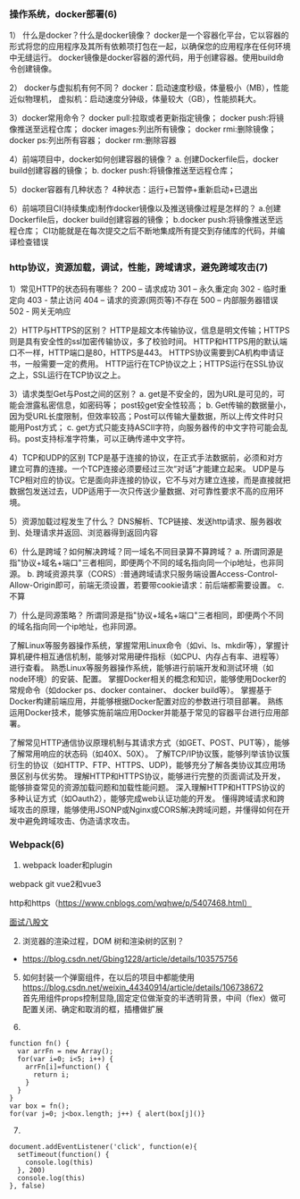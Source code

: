 ﻿### 操作系统，docker部署(6)


1） 什么是docker？什么是docker镜像？
docker是一个容器化平台，它以容器的形式将您的应用程序及其所有依赖项打包在一起，以确保您的应用程序在任何环境中无缝运行。
docker镜像是docker容器的源代码，用于创建容器。使用build命令创建镜像。

2） docker与虚拟机有何不同？
docker：启动速度秒级，体量极小（MB），性能近似物理机，
虚拟机：启动速度分钟级，体量较大（GB），性能损耗大。

3）docker常用命令？
docker pull:拉取或者更新指定镜像； 
docker push:将镜像推送至远程仓库； 
docker images:列出所有镜像； 
docker rmi:删除镜像；
docker ps:列出所有容器； 
docker rm:删除容器

4）前端项目中，docker如何创建容器的镜像？
a. 创建Dockerfile后，docker build创建容器的镜像； 
b. docker push:将镜像推送至远程仓库；

5）docker容器有几种状态？
4种状态：运行+已暂停+重新启动+已退出

6）前端项目CI(持续集成)制作docker镜像以及推送镜像过程是怎样的？
a.创建Dockerfile后，docker build创建容器的镜像； 
b.docker push:将镜像推送至远程仓库；
CI功能就是在每次提交之后不断地集成所有提交到存储库的代码，并编译检查错误





### http协议，资源加载，调试，性能，跨域请求，避免跨域攻击(7)


1）常见HTTP的状态码有哪些？
200 – 请求成功
301 – 永久重定向
302 - 临时重定向
403 - 禁止访问
404 – 请求的资源(网页等)不存在
500 – 内部服务器错误
502 - 网关无响应

2）HTTP与HTTPS的区别？
HTTP是超文本传输协议，信息是明文传输；HTTPS则是具有安全性的ssl加密传输协议，多了校验时间。
HTTP和HTTPS用的默认端口不一样，HTTP端口是80，HTTPS是443。
HTTPS协议需要到CA机构申请证书，一般需要一定的费用。
HTTP运行在TCP协议之上；HTTPS运行在SSL协议之上，SSL运行在TCP协议之上。

3）请求类型Get与Post之间的区别？
a. get是不安全的，因为URL是可见的，可能会泄露私密信息，如密码等； post较get安全性较高；
b. Get传输的数据量小，因为受URL长度限制，但效率较高；Post可以传输大量数据，所以上传文件时只能用Post方式；
c. get方式只能支持ASCII字符，向服务器传的中文字符可能会乱码。post支持标准字符集，可以正确传递中文字符。

4）TCP和UDP的区别
TCP是基于连接的协议，在正式手法数据前，必须和对方建立可靠的连接。一个TCP连接必须要经过三次“对话”才能建立起来。
UDP是与TCP相对应的协议。它是面向非连接的协议，它不与对方建立连接，而是直接就把数据包发送过去，UDP适用于一次只传送少量数据、对可靠性要求不高的应用环境。

5）资源加载过程发生了什么？
DNS解析、TCP链接、发送http请求、服务器收到、处理请求并返回、浏览器得到返回内容

6）什么是跨域？如何解决跨域？同一域名不同目录算不算跨域？
a. 所谓同源是指"协议+域名+端口"三者相同，即便两个不同的域名指向同一个ip地址，也非同源。
b. 跨域资源共享（CORS）:普通跨域请求只服务端设置Access-Control-Allow-Origin即可，前端无须设置，若要带cookie请求：前后端都需要设置。
c. 不算

7）什么是同源策略？
所谓同源是指"协议+域名+端口"三者相同，即便两个不同的域名指向同一个ip地址，也非同源。








了解Linux等服务器操作系统，掌握常用Linux命令（如vi、ls、mkdir等），掌握计算机硬件相互通信机制，能够对常用硬件指标（如CPU、内存占有率、进程等）进行查看。
熟悉Linux等服务器操作系统，能够进行前端开发和测试环境（如node环境）的安装、配置。
掌握Docker相关的概念和知识，能够使用Docker的常规命令（如docker ps、docker container、 docker build等）。
掌握基于Docker构建前端应用，并能够根据Docker配置对应的参数进行项目部署。
熟练运用Docker技术，能够实施前端应用Docker并能基于常见的容器平台进行应用部署。



了解常见HTTP通信协议原理机制与其请求方式（如GET、POST、PUT等），能够了解常用响应的状态码（如40X、50X）。
了解TCP/IP协议簇，能够列举该协议簇衍生的协议（如HTTP、FTP、HTTPS、UDP)，能够充分了解各类协议其应用场景区别与优劣势。
理解HTTP和HTTPS协议，能够进行完整的页面调试及开发，能够排查常见的资源加载问题和加载性能问题。
深入理解HTTP和HTTPS协议的多种认证方式（如Oauth2），能够完成web认证功能的开发。
懂得跨域请求和跨域攻击的原理，能够使用JSONP或Nginx或CORS解决跨域问题，并懂得如何在开发中避免跨域攻击、伪造请求攻击。







### Webpack(6)

1. webpack loader和plugin

webpack
git
vue2和vue3

http和https（https://www.cnblogs.com/wqhwe/p/5407468.html）



[面试八股文](https://zhuanlan.zhihu.com/p/416984200)





2. 浏览器的渲染过程，DOM 树和渲染树的区别？
 - https://blog.csdn.net/Gbing1228/article/details/103575756





5. 如何封装一个弹窗组件，在以后的项目中都能使用
https://blog.csdn.net/weixin_44340914/article/details/106738672  
首先用组件props控制显隐,固定定位做渐变的半透明背景，中间（flex）做可配置关闭、确定和取消的框，插槽做扩展  


6. 
```
function fn() {
  var arrFn = new Array();
  for(var i=0; i<5; i++) {
    arrFn[i]=function() {
      return i;
    }
  }
}
var box = fn();
for(var j=0; j<box.length; j++) { alert(box[j]()}
```


7. 
```
document.addEventListener('click', function(e){
  setTimeout(function() {
    console.log(this)
  }, 200)
  console.log(this)
}, false)

```















